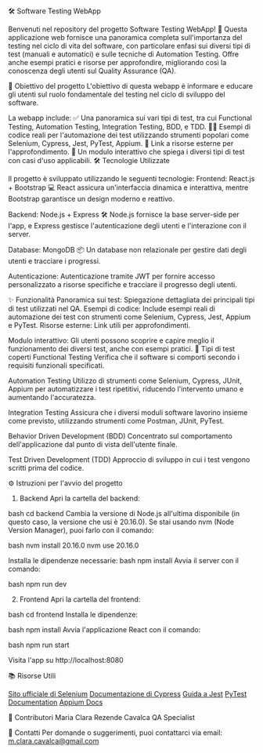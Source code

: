 🛠️ Software Testing WebApp

Benvenuti nel repository del progetto Software Testing WebApp! 🚀
Questa applicazione web fornisce una panoramica completa sull'importanza del testing nel ciclo di vita del software, con particolare enfasi sui diversi tipi di test (manuali e automatici) e sulle tecniche di Automation Testing.
Offre anche esempi pratici e risorse per approfondire, migliorando così la conoscenza degli utenti sul Quality Assurance (QA).

🌟 Obiettivo del progetto
L'obiettivo di questa webapp è informare e educare gli utenti sul ruolo fondamentale del testing nel ciclo di sviluppo del software.

La webapp include:
✅ Una panoramica sui vari tipi di test, tra cui Functional Testing, Automation Testing, Integration Testing, BDD, e TDD.
🧑‍💻 Esempi di codice reali per l'automazione dei test utilizzando strumenti popolari come Selenium, Cypress, Jest, PyTest, Appium.
🔗 Link a risorse esterne per l'approfondimento.
📝 Un modulo interattivo che spiega i diversi tipi di test con casi d'uso applicabili.
🛠️ Tecnologie Utilizzate

Il progetto è sviluppato utilizzando le seguenti tecnologie:
Frontend: React.js + Bootstrap
💻 React assicura un'interfaccia dinamica e interattiva, mentre Bootstrap garantisce un design moderno e reattivo.

Backend: Node.js + Express
🛠️ Node.js fornisce la base server-side per l'app, e Express gestisce l'autenticazione degli utenti e l'interazione con il server.

Database: MongoDB
📦 Un database non relazionale per gestire dati degli utenti e tracciare i progressi.

Autenticazione: Autenticazione tramite JWT per fornire accesso personalizzato a risorse specifiche e tracciare il progresso degli utenti.

✨ Funzionalità
Panoramica sui test: Spiegazione dettagliata dei principali tipi di test utilizzati nel QA.
Esempi di codice: Include esempi reali di automazione dei test con strumenti come Selenium, Cypress, Jest, Appium e PyTest.
Risorse esterne: Link utili per approfondimenti.

Modulo interattivo: Gli utenti possono scoprire e capire meglio il funzionamento dei diversi test, anche con esempi pratici.
📖 Tipi di test coperti
Functional Testing
Verifica che il software si comporti secondo i requisiti funzionali specificati.

Automation Testing
Utilizzo di strumenti come Selenium, Cypress, JUnit, Appium per automatizzare i test ripetitivi, riducendo l'intervento umano e aumentando l'accuratezza.

Integration Testing
Assicura che i diversi moduli software lavorino insieme come previsto, utilizzando strumenti come Postman, JUnit, PyTest.

Behavior Driven Development (BDD)
Concentrato sul comportamento dell'applicazione dal punto di vista dell'utente finale.

Test Driven Development (TDD)
Approccio di sviluppo in cui i test vengono scritti prima del codice.

⚙️ Istruzioni per l'avvio del progetto
1. Backend
Apri la cartella del backend:

bash
cd backend
Cambia la versione di Node.js all'ultima disponibile (in questo caso, la versione che usi è 20.16.0). Se stai usando nvm (Node Version Manager), puoi farlo con il comando: 

bash
nvm install 20.16.0
nvm use 20.16.0

Installa le dipendenze necessarie:
bash
npm install
Avvia il server con il comando:

bash
npm run dev

2. Frontend
Apri la cartella del frontend:

bash
cd frontend
Installa le dipendenze:

bash
npm install
Avvia l'applicazione React con il comando:

bash
npm run start

Visita l'app su http://localhost:8080

📚 Risorse Utili

[Sito ufficiale di Selenium](https://www.selenium.dev/)
[Documentazione di Cypress](https://www.cypress.io/)
[Guida a Jest](https://jestjs.io/)
[PyTest Documentation](https://docs.pytest.org/en/stable/contents.html)
[Appium Docs](https://appium.io/docs/en/latest/)

👥 Contributori
Maria Clara Rezende Cavalca
QA Specialist

📧 Contatti
Per domande o suggerimenti, puoi contattarci via email: m.clara.cavalca@gmail.com